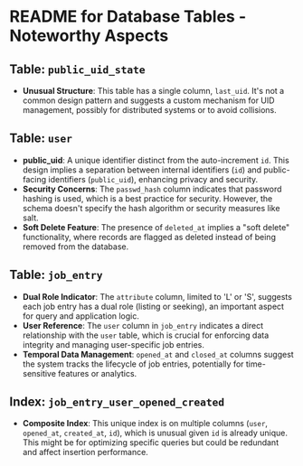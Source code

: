 # README for Database Tables - Noteworthy Aspects

## Table: `public_uid_state`
- **Unusual Structure**: This table has a single column, `last_uid`. It's not a common design pattern and suggests a custom mechanism for UID management, possibly for distributed systems or to avoid collisions.

## Table: `user`
- **public_uid**: A unique identifier distinct from the auto-increment `id`. This design implies a separation between internal identifiers (`id`) and public-facing identifiers (`public_uid`), enhancing privacy and security.
- **Security Concerns**: The `passwd_hash` column indicates that password hashing is used, which is a best practice for security. However, the schema doesn't specify the hash algorithm or security measures like salt.
- **Soft Delete Feature**: The presence of `deleted_at` implies a "soft delete" functionality, where records are flagged as deleted instead of being removed from the database.

## Table: `job_entry`
- **Dual Role Indicator**: The `attribute` column, limited to 'L' or 'S', suggests each job entry has a dual role (listing or seeking), an important aspect for query and application logic.
- **User Reference**: The `user` column in `job_entry` indicates a direct relationship with the `user` table, which is crucial for enforcing data integrity and managing user-specific job entries.
- **Temporal Data Management**: `opened_at` and `closed_at` columns suggest the system tracks the lifecycle of job entries, potentially for time-sensitive features or analytics.

## Index: `job_entry_user_opened_created`
- **Composite Index**: This unique index is on multiple columns (`user`, `opened_at`, `created_at`, `id`), which is unusual given `id` is already unique. This might be for optimizing specific queries but could be redundant and affect insertion performance.